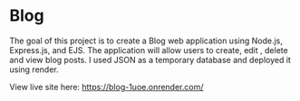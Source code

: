 # Blog
The goal of this project is to create a Blog web application using Node.js, Express.js, and EJS. The application will allow users to create, edit , delete and view blog posts. I used JSON as a temporary database and deployed it using render.

View live site here: https://blog-1uoe.onrender.com/
